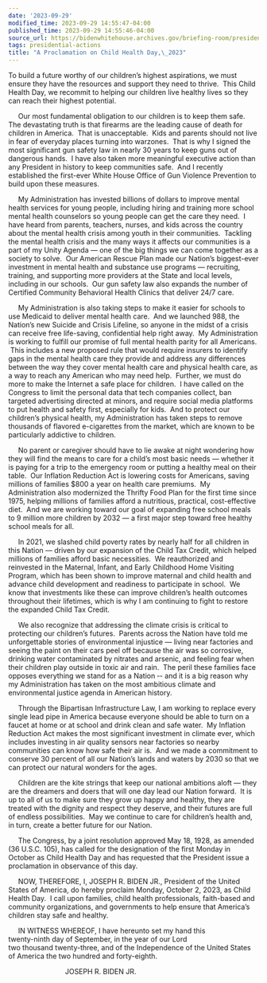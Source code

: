 ```yaml
---
date: '2023-09-29'
modified_time: 2023-09-29 14:55:47-04:00
published_time: 2023-09-29 14:55:46-04:00
source_url: https://bidenwhitehouse.archives.gov/briefing-room/presidential-actions/2023/09/29/a-proclamation-on-child-health-day-2023/
tags: presidential-actions
title: "A Proclamation on Child Health Day,\_2023"
---
```

 
To build a future worthy of our children’s highest aspirations, we must
ensure they have the resources and support they need to thrive.  This
Child Health Day, we recommit to helping our children live healthy lives
so they can reach their highest potential.

     Our most fundamental obligation to our children is to keep them
safe.  The devastating truth is that firearms are the leading cause of
death for children in America.  That is unacceptable.  Kids and parents
should not live in fear of everyday places turning into warzones.  That
is why I signed the most significant gun safety law in nearly 30 years
to keep guns out of dangerous hands.  I have also taken more meaningful
executive action than any President in history to keep communities
safe.  And I recently established the first-ever White House Office of
Gun Violence Prevention to build upon these measures.

     My Administration has invested billions of dollars to improve
mental health services for young people, including hiring and training
more school mental health counselors so young people can get the care
they need.  I have heard from parents, teachers, nurses, and kids across
the country about the mental health crisis among youth in their
communities.  Tackling the mental health crisis and the many ways it
affects our communities is a part of my Unity Agenda — one of the big
things we can come together as a society to solve.  Our American Rescue
Plan made our Nation’s biggest-ever investment in mental health and
substance use programs — recruiting, training, and supporting more
providers at the State and local levels, including in our schools.  Our
gun safety law also expands the number of Certified Community Behavioral
Health Clinics that deliver 24/7 care.

     My Administration is also taking steps to make it easier for
schools to use Medicaid to deliver mental health care.  And we launched
988, the Nation’s new Suicide and Crisis Lifeline, so anyone in the
midst of a crisis can receive free life-saving, confidential help right
away.  My Administration is working to fulfill our promise of full
mental health parity for all Americans.  This includes a new proposed
rule that would require insurers to identify gaps in the mental health
care they provide and address any differences between the way they cover
mental health care and physical health care, as a way to reach any
American who may need help.  Further, we must do more to make the
Internet a safe place for children.  I have called on the Congress to
limit the personal data that tech companies collect, ban targeted
advertising directed at minors, and require social media platforms to
put health and safety first, especially for kids.  And to protect our
children’s physical health, my Administration has taken steps to remove
thousands of flavored e-cigarettes from the market, which are known to
be particularly addictive to children. 

     No parent or caregiver should have to lie awake at night wondering
how they will find the means to care for a child’s most basic needs —
whether it is paying for a trip to the emergency room or putting a
healthy meal on their table.  Our Inflation Reduction Act is lowering
costs for Americans, saving millions of families $800 a year on health
care premiums.  My Administration also modernized the Thrifty Food Plan
for the first time since 1975, helping millions of families afford a
nutritious, practical, cost-effective diet.  And we are working toward
our goal of expanding free school meals to 9 million more children by
2032 — a first major step toward free healthy school meals for all.

     In 2021, we slashed child poverty rates by nearly half for all
children in this Nation — driven by our expansion of the Child Tax
Credit, which helped millions of families afford basic necessities.  We
reauthorized and reinvested in the Maternal, Infant, and Early Childhood
Home Visiting Program, which has been shown to improve maternal and
child health and advance child development and readiness to participate
in school.  We know that investments like these can improve children’s
health outcomes throughout their lifetimes, which is why I am continuing
to fight to restore the expanded Child Tax Credit.

     We also recognize that addressing the climate crisis is critical to
protecting our children’s futures.  Parents across the Nation have told
me unforgettable stories of environmental injustice — living near
factories and seeing the paint on their cars peel off because the air
was so corrosive, drinking water contaminated by nitrates and arsenic,
and feeling fear when their children play outside in toxic air and
rain.  The peril these families face opposes everything we stand for as
a Nation ‑- and it is a big reason why my Administration has taken on
the most ambitious climate and environmental justice agenda in American
history.  

     Through the Bipartisan Infrastructure Law, I am working to replace
every single lead pipe in America because everyone should be able to
turn on a faucet at home or at school and drink clean and safe water.
 My Inflation Reduction Act makes the most significant investment in
climate ever, which includes investing in air quality sensors near
factories so nearby communities can know how safe their air is.  And we
made a commitment to conserve 30 percent of all our Nation’s lands and
waters by 2030 so that we can protect our natural wonders for the ages.

     Children are the kite strings that keep our national ambitions
aloft — they are the dreamers and doers that will one day lead our
Nation forward.  It is up to all of us to make sure they grow up happy
and healthy, they are treated with the dignity and respect they deserve,
and their futures are full of endless possibilities.  May we continue to
care for children’s health and, in turn, create a better future for our
Nation.  
  
     The Congress, by a joint resolution approved May 18, 1928, as
amended (36 U.S.C. 105), has called for the designation of the first
Monday in October as Child Health Day and has requested that the
President issue a proclamation in observance of this day.

     NOW, THEREFORE, I, JOSEPH R. BIDEN JR., President of the United
States of America, do hereby proclaim Monday, October 2, 2023, as Child
Health Day.  I call upon families, child health professionals,
faith-based and community organizations, and governments to help ensure
that America’s children stay safe and healthy.  
  
     IN WITNESS WHEREOF, I have hereunto set my hand this  
twenty-ninth day of September, in the year of our Lord
two thousand twenty-three, and of the Independence of the United States
of America the two hundred and forty-eighth.

                             JOSEPH R. BIDEN JR.
